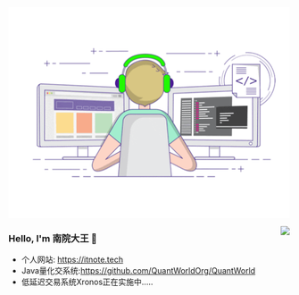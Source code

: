 <p align="center">
  <img align="center" src="https://github.com/SouthernYard/SouthernYard/blob/main/developer.gif"/>
</p>

<img align="right" src="https://github-readme-stats.vercel.app/api?username=SouthernYard&show_icons=true&icon_color=805AD5&text_color=718096&bg_color=ffffff&hide_title=true" />


### Hello, I'm 南院大王 👋

- 个人网站: https://itnote.tech
- Java量化交系统:https://github.com/QuantWorldOrg/QuantWorld
- 低延迟交易系统Xronos正在实施中.....
